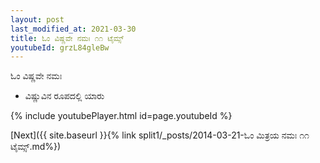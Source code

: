```yaml
---
layout: post
last_modified_at: 2021-03-30
title: ಓಂ ವಿಷ್ಣವೇ ನಮಃ ೧೧ ಟೈಮ್ಸ್
youtubeId: grzL84gleBw
---
```

 
 
 ಓಂ ವಿಷ್ಣವೇ ನಮಃ  
 
 -  ವಿಷ್ಣುವಿನ ರೂಪದಲ್ಲಿ ಯಾರು 
 
  
 
  
 
 
 
 
 
 


{% include youtubePlayer.html id=page.youtubeId %}
 
[Next]({{ site.baseurl }}{% link  split1/_posts/2014-03-21-ಓಂ ಮಿತ್ರಯ ನಮಃ ೧೧ ಟೈಮ್ಸ್.md%})
 
